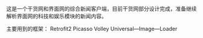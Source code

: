 这是一个干货网和界面网的综合新闻客户端，目前干货网部分设计完成，准备继续解析界面网的科技和娱乐模块的新闻内容。

主要用到的框架：
Retrofit2
Picasso
Volley
Universal—Image—Loader
